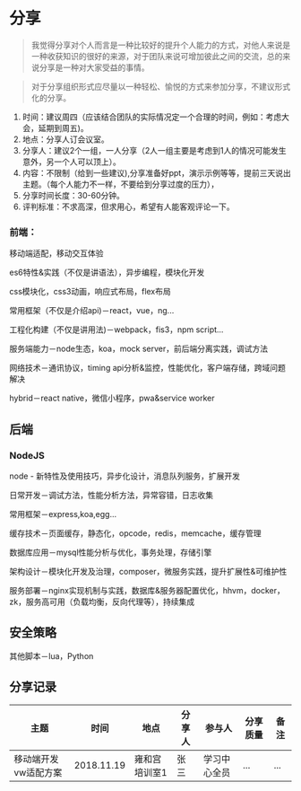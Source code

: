 # 分享

> 我觉得分享对个人而言是一种比较好的提升个人能力的方式，对他人来说是一种收获知识的很好的来源，对于团队来说可增加彼此之间的交流，总的来说分享是一种对大家受益的事情。

>  对于分享组织形式应尽量以一种轻松、愉悦的方式来参加分享，不建议形式化的分享。

1. 时间：建议周四（应该结合团队的实际情况定一个合理的时间，例如：考虑大会，延期到周五)。
2. 地点：分享人订会议室。
3. 分享人：建议2个一组，一人分享（2人一组主要是考虑到1人的情况可能发生意外，另一个人可以顶上）。
4. 内容：不限制（给到一些建议),分享准备好ppt，演示示例等等，提前三天说出主题。（每个人能力不一样，不要给到分享过度的压力），
5. 分享时间长度：30-60分钟。
6. 评判标准：不求高深，但求用心，希望有人能客观评论一下。


### 前端：

移动端适配，移动交互体验  

es6特性&实践（不仅是讲语法），异步编程，模块化开发

css模块化，css3动画，响应式布局，flex布局

常用框架（不仅是介绍api)－react，vue，ng...

工程化构建（不仅是讲用法)－webpack，fis3，npm script...

服务端能力－node生态，koa，mock server，前后端分离实践，调试方法

网络技术－通讯协议，timing api分析&监控，性能优化，客户端存储，跨域问题解决

hybrid－react native，微信小程序，pwa&service worker

## 后端

### NodeJS

node - 新特性及使用技巧，异步化设计，消息队列服务，扩展开发

日常开发－调试方法，性能分析方法，异常容错，日志收集

常用框架－express,koa,egg...

缓存技术－页面缓存，静态化，opcode，redis，memcache，缓存管理

数据库应用－mysql性能分析与优化，事务处理，存储引擎

架构设计－模块化开发及治理，composer，微服务实践，提升扩展性&可维护性

服务部署－nginx实现机制与实践，数据库&服务器配置优化，hhvm，docker，zk，服务高可用（负载均衡，反向代理等），持续集成

## 安全策略
其他脚本－lua，Python

## 分享记录

|主题|时间|地点|分享人|参与人|分享质量|备注|
|---|---|---|---|---|---|---|
|移动端开发vw适配方案|2018.11.19|雍和宫培训室1|张三|学习中心全员| ... | ... |